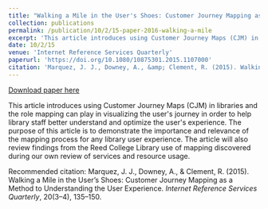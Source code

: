 ```yaml
---
title: "Walking a Mile in the User's Shoes: Customer Journey Mapping as a Method to Understanding the User Experience"
collection: publications
permalink: /publication/10/2/15-paper-2016-walking-a-mile
excerpt: 'This article introduces using Customer Journey Maps (CJM) in libraries and the role mapping can play in visualizing the user&apos;s journey in order to help library staff better understand and optimize the user&apos;s experience. The purpose of this article is to demonstrate the importance and relevance of the mapping process for any library user experience. The article will also review findings from the Reed College Library use of mapping discovered during our own review of services and resource usage.'
date: 10/2/15
venue: 'Internet Reference Services Quarterly'
paperurl: 'https://doi.org/10.1080/10875301.2015.1107000'
citation: 'Marquez, J. J., Downey, A., &amp; Clement, R. (2015). Walking a Mile in the User’s Shoes: Customer Journey Mapping as a Method to Understanding the User Experience. <i>Internet Reference Services Quarterly</i>, 20(3–4), 135–150.'
---
```


<a href='https://doi.org/10.1080/10875301.2015.1107000'>Download paper here</a>

This article introduces using Customer Journey Maps (CJM) in libraries and the role mapping can play in visualizing the user&apos;s journey in order to help library staff better understand and optimize the user&apos;s experience. The purpose of this article is to demonstrate the importance and relevance of the mapping process for any library user experience. The article will also review findings from the Reed College Library use of mapping discovered during our own review of services and resource usage.

Recommended citation: Marquez, J. J., Downey, A., & Clement, R. (2015). Walking a Mile in the User’s Shoes: Customer Journey Mapping as a Method to Understanding the User Experience. <i>Internet Reference Services Quarterly</i>, 20(3–4), 135–150.
